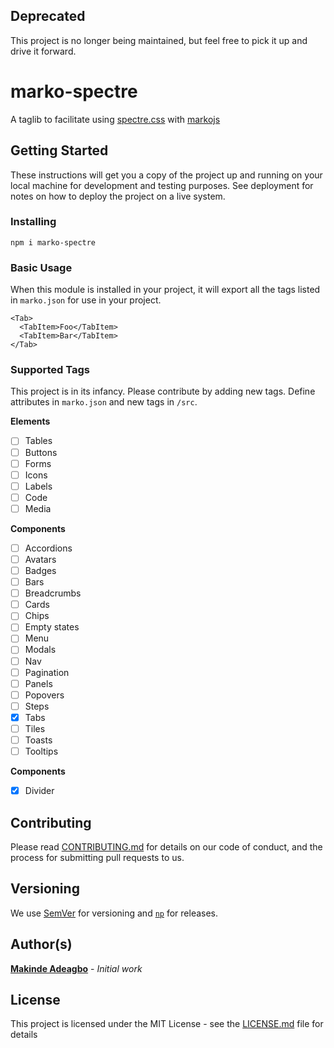 ## Deprecated

This project is no longer being maintained, but feel free to pick it up and drive it forward.

# marko-spectre
A taglib to facilitate using [spectre.css](https://www.npmjs.com/package/spectre.css) with [markojs](https://www.npmjs.com/package/marko)

## Getting Started

These instructions will get you a copy of the project up and running on your local machine for development and testing purposes. See deployment for notes on how to deploy the project on a live system.

### Installing

```
npm i marko-spectre
```

### Basic Usage

When this module is installed in your project, it will export all the tags listed in `marko.json` for use in your project.

```
<Tab>
  <TabItem>Foo</TabItem>
  <TabItem>Bar</TabItem>
</Tab>
```

### Supported Tags

This project is in its infancy. Please contribute by adding new tags. Define attributes in `marko.json` and new tags in `/src`.

__Elements__
- [ ] Tables
- [ ] Buttons
- [ ] Forms
- [ ] Icons
- [ ] Labels
- [ ] Code
- [ ] Media

__Components__
- [ ] Accordions
- [ ] Avatars
- [ ] Badges
- [ ] Bars
- [ ] Breadcrumbs
- [ ] Cards
- [ ] Chips
- [ ] Empty states
- [ ] Menu
- [ ] Modals
- [ ] Nav
- [ ] Pagination
- [ ] Panels
- [ ] Popovers
- [ ] Steps
- [x] Tabs
- [ ] Tiles
- [ ] Toasts
- [ ] Tooltips

__Components__
- [x] Divider

## Contributing

Please read [CONTRIBUTING.md](https://gist.github.com/PurpleBooth/b24679402957c63ec426) for details on our code of conduct, and the process for submitting pull requests to us.

## Versioning

We use [SemVer](http://semver.org/) for versioning and [`np`](https://github.com/sindresorhus/np) for releases.

## Author(s)

[**Makinde Adeagbo**](https://github.com/makinde) - *Initial work*

## License

This project is licensed under the MIT License - see the [LICENSE.md](LICENSE.md) file for details
